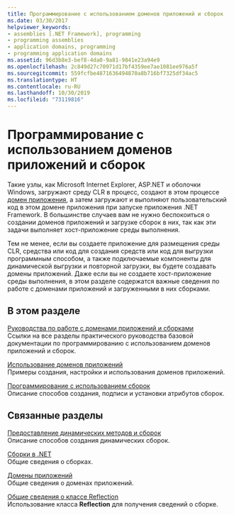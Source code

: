 ```yaml
---
title: Программирование с использованием доменов приложений и сборок
ms.date: 03/30/2017
helpviewer_keywords:
- assemblies [.NET Framework], programming
- programming assemblies
- application domains, programming
- programming application domains
ms.assetid: 96d3b8e3-bef8-4da0-9a81-9841e23a94e9
ms.openlocfilehash: 2c849d27c70971d17bf4359ee7ae1081ee976a5f
ms.sourcegitcommit: 559fcfbe4871636494870a8b716bf7325df34ac5
ms.translationtype: HT
ms.contentlocale: ru-RU
ms.lasthandoff: 10/30/2019
ms.locfileid: "73119816"
---
```

# <a name="programming-with-application-domains-and-assemblies"></a>Программирование с использованием доменов приложений и сборок

Такие узлы, как Microsoft Internet Explorer, ASP.NET и оболочки Windows, загружают среду CLR в процесс, создают в этом процессе [домен приложения](application-domains.md), а затем загружают и выполняют пользовательский код в этом домене приложения при запуске приложения .NET Framework. В большинстве случаев вам не нужно беспокоиться о создании доменов приложений и загрузке сборок в них, так как эти задачи выполняет хост-приложение среды выполнения.  
  
Тем не менее, если вы создаете приложение для размещения среды CLR, средства или код для создания средств или код для выгрузки программным способом, а также подключаемые компоненты для динамической выгрузки и повторной загрузки, вы будете создавать домены приложений. Даже если вы не создаете хост-приложение среды выполнения, в этом разделе содержатся важные сведения по работе с доменами приложений и загруженными в них сборками.  
  
## <a name="in-this-section"></a>В этом разделе  

[Руководства по работе с доменами приложений и сборками](application-domains-and-assemblies-how-to-topics.md)  
Ссылки на все разделы практического руководства базовой документации по программированию с использованием доменов приложений и сборок.  
  
[Использование доменов приложений](use.md)  
Примеры создания, настройки и использования доменов приложений.  
  
[Программирование с использованием сборок](../../standard/assembly/program.md)  
Описание способов создания, подписи и установки атрибутов сборок.  
  
## <a name="related-sections"></a>Связанные разделы  

[Предоставление динамических методов и сборок](../reflection-and-codedom/emitting-dynamic-methods-and-assemblies.md)  
Описание способов создания динамических сборок.  
  
[Сборки в .NET](../../standard/assembly/index.md)  
Общие сведения о сборках.  
  
[Домены приложений](application-domains.md)  
Общие сведения о доменах приложений.  
  
[Общие сведения о классе Reflection](../reflection-and-codedom/reflection.md)  
Использование класса **Reflection** для получения сведений о сборке.
